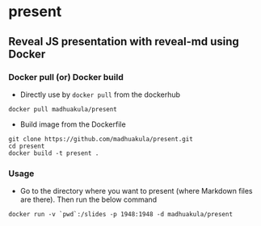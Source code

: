 # present
Reveal JS presentation with reveal-md using Docker
---

### Docker pull (or) Docker build

- Directly use by `docker pull` from the dockerhub

```
docker pull madhuakula/present
```

- Build image from the Dockerfile

```
git clone https://github.com/madhuakula/present.git
cd present
docker build -t present .
```

### Usage

- Go to the directory where you want to present (where Markdown files are there). Then run the below command
```
docker run -v `pwd`:/slides -p 1948:1948 -d madhuakula/present
```
